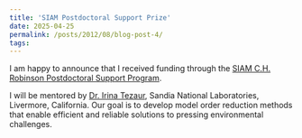 ```yaml
---
title: 'SIAM Postdoctoral Support Prize'
date: 2025-04-25
permalink: /posts/2012/08/blog-post-4/
tags:
---
```

I am happy to announce that I received funding through the [SIAM C.H. Robinson Postdoctoral Support Program](https://www.siam.org/publications/siam-news/articles/congratulations-to-the-2025-siam-postdoctoral-support-program-recipients/).

I will be mentored by [Dr. Irina Tezaur](https://www.sandia.gov/-ikalash/staff/irina-tezaur/), Sandia National Laboratories, Livermore, California. 
Our goal is to develop model order reduction methods that enable efficient and reliable solutions to pressing environmental challenges.


